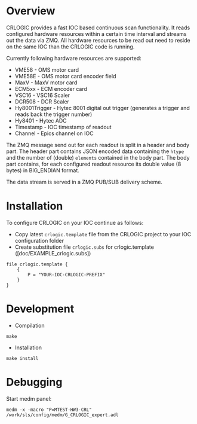 # Overview
CRLOGIC provides a fast IOC based continuous scan functionality. It reads configured hardware resources within a certain
time interval and streams out the data via ZMQ. All hardware resources to be read out need to reside on the same IOC than the CRLOGIC code is running.

Currently following hardware resources are supported:
  * VME58 - OMS motor card
  * VME58E - OMS motor card encoder field
  * MaxV - MaxV motor card
  * ECM5xx - ECM encoder card
  * VSC16 - VSC16 Scaler
  * DCR508 - DCR Scaler
  * Hy8001Trigger - Hytec 8001 digital out trigger (generates a trigger and reads back the trigger number)
  * Hy8401 - Hytec ADC
  * Timestamp - IOC timestamp of readout
  * Channel - Epics channel on IOC 

The ZMQ message send out for each readout is split in a header and body part. The header part contains JSON encoded data containing the `htype` and the number of (double) `elements`
contained in the body part. The body part contains, for each configured readout resource its double value (8 bytes) in BIG_ENDIAN format.

The data stream is served in a ZMQ PUB/SUB delivery scheme.


# Installation
To configure CRLOGIC on your IOC continue as follows:

  * Copy latest `crlogic.template` file from the CRLOGIC project to your IOC configuration folder
  * Create substitution file `crlogic.subs` for crlogic.template ([doc/EXAMPLE_crlogic.subs])
 
```
file crlogic.template {
	{
		P = "YOUR-IOC-CRLOGIC-PREFIX"
	} 
} 
```


# Development


* Compilation

```
make
```

* Installation

```
make install
```

# Debugging
Start medm panel:
```
medm -x -macro "P=MTEST-HW3-CRL" /work/sls/config/medm/G_CRLOGIC_expert.adl
```

